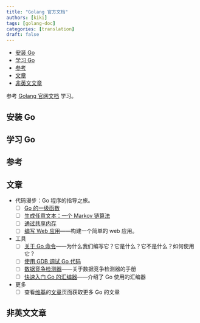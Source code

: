 ```yaml
---
title: "Golang 官方文档"
authors: [kiki]
tags: [golang-doc]
categories: [translation]
draft: false
---
```


- [安装 Go](#%e5%ae%89%e8%a3%85-go)
- [学习 Go](#%e5%ad%a6%e4%b9%a0-go)
- [参考](#%e5%8f%82%e8%80%83)
- [文章](#%e6%96%87%e7%ab%a0)
- [非英文文章](#%e9%9d%9e%e8%8b%b1%e6%96%87%e6%96%87%e7%ab%a0)

参考 [Golang 官网文档](https://golang.org/doc/) 学习。

## 安装 Go

## 学习 Go

## 参考

## 文章

- 代码漫步：Go 程序的指导之旅。
  - [ ] [Go 的一级函数](https://golang.org/doc/codewalk/functions)
  - [ ] [生成任意文本：一个 Markov 链算法](https://golang.org/doc/codewalk/markov)
  - [ ] [通过共享内存](https://golang.org/doc/codewalk/sharemem)
  - [ ] [编写 Web 应用](articles/wiki.md)——构建一个简单的 web 应用。
- 工具
  - [ ] [关于 Go 命令](articles/go_command.md)——为什么我们编写它？它是什么？它不是什么？如何使用它？
  - [ ] [使用 GDB 调试 Go 代码](gdb.md)
  - [ ] [数据竞争检测器](articles/race_detector.md)——关于数据竞争检测器的手册
  - [ ] [快速入门 Go 的汇编器](asm.md)——介绍了 Go 使用的汇编器
- 更多
  - [ ] 查看[维基](../README.md)的[文章](../wiki/articles.md)页面获取更多 Go 的文章

## 非英文文章
